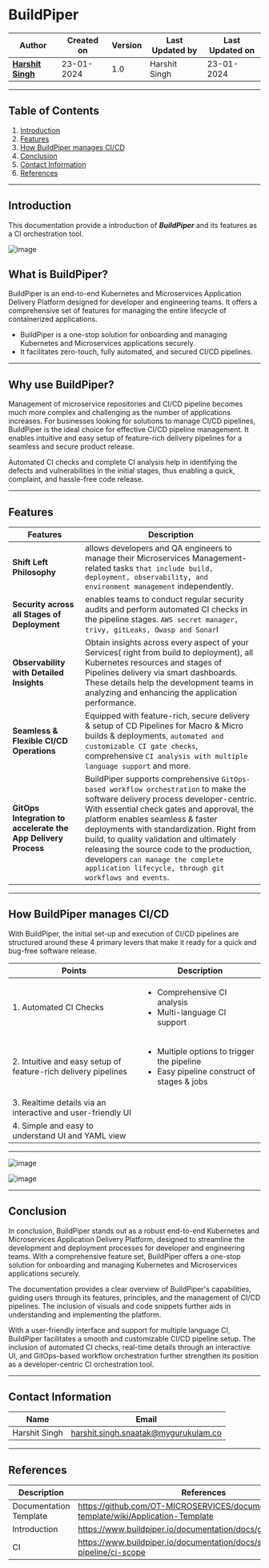 # BuildPiper

| Author | Created on  | Version    | Last Updated by | Last Updated on |
| -------- | ------- | -------------- | --------------| ---------------- |
| **[Harshit Singh](https://github.com/Panu-S-Harshit-Ninja-07)**  | 23-01-2024  | 1.0   | Harshit Singh | 23-01-2024 |
***

## Table  of Contents

1. [Introduction](#Introduction)
2. [Features](#Features)
3. [How BuildPiper manages CI/CD](#How-BuildPiper-manages-CICD)
4. [Conclusion](#Conclusion)
5. [Contact Information](#Contact-Information)
6. [References](#References)
***

## Introduction 
This documentation provide a introduction of  _**BuildPiper**_  and its features as a CI orchestration tool.

![image](https://github.com/avengers-p7/Documentation/assets/156056444/35ce2db4-5302-43a6-b2f9-f138891003f7)

## What is BuildPiper?
BuildPiper is an end-to-end Kubernetes and Microservices Application Delivery Platform designed for developer and engineering teams. It offers a comprehensive set of features for managing the entire lifecycle of containerized applications.
   
   - BuildPiper is a one-stop solution for onboarding and managing Kubernetes and Microservices applications securely.
   - It facilitates zero-touch, fully automated, and secured CI/CD pipelines.
***

## Why use BuildPiper?

Management of microservice repositories and CI/CD pipeline becomes much more complex and challenging as the number of applications increases. For businesses looking for solutions to manage CI/CD pipelines, BuildPiper is the ideal choice for effective CI/CD pipeline management. It enables intuitive and easy setup of feature-rich delivery pipelines for a seamless and secure product release.

Automated CI checks and complete CI analysis help in identifying the defects and vulnerabilities in the initial stages, thus enabling a quick, complaint, and hassle-free code release. 
***
## Features

| Features | Description |
|  --------- | ----------- |
| **Shift Left Philosophy** |  allows developers and QA engineers to manage their Microservices Management-related tasks `that include build, deployment, observability, and environment management` independently. |
| **Security across all Stages of Deployment**| enables teams to conduct regular security audits and perform automated CI checks in the pipeline stages. `AWS secret manager, trivy, gitLeaks, Owasp and Sonar`I|
| **Observability with Detailed Insights** | Obtain insights across every aspect of your Services( right from build to deployment), all Kubernetes resources and stages of Pipelines delivery via smart dashboards. These details help the development teams in analyzing and enhancing the application performance. |
| **Seamless & Flexible CI/CD Operations** | Equipped with feature-rich, secure delivery & setup of CD Pipelines for Macro & Micro builds & deployments, `automated and customizable CI gate checks`, comprehensive `CI analysis with multiple language support` and more. |
| **GitOps Integration to accelerate the App Delivery Process** | BuildPiper supports comprehensive `GitOps-based workflow orchestration` to make the software delivery process developer-centric. With essential check gates and approval, the platform enables seamless & faster deployments with standardization. Right from build, to quality validation and ultimately releasing the source code to the production, developers `can manage the complete application lifecycle, through git workflows and events`. |
***

## How BuildPiper manages CI/CD

With BuildPiper, the initial set-up and execution of CI/CD pipelines are structured around these 4 primary levers that make it ready for a quick and bug-free software release.

<!-- 1. Automated CI Checks
   - Comprehensive CI analysis
   - Multi-language CI support
2. Intuitive and easy setup of feature-rich delivery pipelines
   - Multiple options to trigger the pipeline
   - Easy pipeline construct of stages & jobs
3. Realtime details via an interactive and user-friendly UI
4. Simple and easy to understand UI and YAML view -->

|                               Points                           |                                                  Description                                                |
| -------------------------------------------------------------- | ----------------------------------------------------------------------------------------------------------- |
| 1. Automated CI Checks                                         | <ul><li>Comprehensive CI analysis</li><li>Multi-language CI support</li></ul>                               |
| 2. Intuitive and easy setup of feature-rich delivery pipelines | <ul><li>Multiple options to trigger the pipeline</li><li>Easy pipeline construct of stages & jobs</li></ul> |
| 3. Realtime details via an interactive and user-friendly UI    |                                                                                                             |
| 4. Simple and easy to understand UI and YAML view              |                                                                                                             |
***

![image](https://github.com/avengers-p7/Documentation/assets/156056444/2ff08f16-7315-491a-9281-9c8e2c96139e)

![image](https://github.com/avengers-p7/Documentation/assets/156056444/22aa47ec-83a2-4c35-b298-946e4b228d7c)
***

## Conclusion

In conclusion, BuildPiper stands out as a robust end-to-end Kubernetes and Microservices Application Delivery Platform, designed to streamline the development and deployment processes for developer and engineering teams. With a comprehensive feature set, BuildPiper offers a one-stop solution for onboarding and managing Kubernetes and Microservices applications securely.

The documentation provides a clear overview of BuildPiper's capabilities, guiding users through its features, principles, and the management of CI/CD pipelines. The inclusion of visuals and code snippets further aids in understanding and implementing the platform.

With a user-friendly interface and support for multiple language CI, BuildPiper facilitates a smooth and customizable CI/CD pipeline setup. The inclusion of automated CI checks, real-time details through an interactive UI, and GitOps-based workflow orchestration further strengthen its position as a developer-centric CI orchestration tool.

***

## Contact Information

|     Name         | Email  |
| -----------------| ------------------------------------ |
| Harshit Singh    | harshit.singh.snaatak@mygurukulam.co |
***

## References

|     Description                  | References  
| ---------------------------------| ------------------------------------------------------------------- |
|     Documentation Template       | https://github.com/OT-MICROSERVICES/documentation-template/wiki/Application-Template |
|     Introduction    | https://www.buildpiper.io/documentation/docs/getting/introducing |
|     CI    | https://www.buildpiper.io/documentation/docs/set-up-pipeline/ci-scope |
